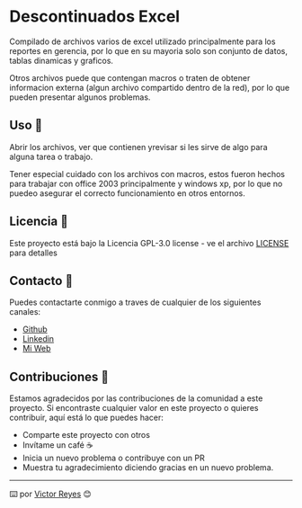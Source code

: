# Descontinuados Excel
Compilado de archivos varios de excel utilizado principalmente para los reportes en gerencia, por lo que en su mayoria solo son conjunto de datos, tablas dinamicas y graficos.

Otros archivos puede que contengan macros o traten de obtener informacion externa (algun archivo compartido dentro de la red), por lo que pueden presentar algunos problemas.

## Uso 🚀
Abrir los archivos, ver que contienen yrevisar si les sirve de algo para alguna tarea o trabajo.

Tener especial cuidado con los archivos con macros, estos fueron hechos para trabajar con office 2003 principalmente y windows xp, por lo que no puedeo asegurar el correcto funcionamiento en otros entornos.

## Licencia 📄
Este proyecto está bajo la Licencia GPL-3.0 license - ve el archivo [LICENSE](LICENSE) para detalles

## Contacto 📖
Puedes contactarte conmigo a traves de cualquier de los siguientes canales:
- [Github](https://github.com/tenshi98)
- [Linkedin](https://www.linkedin.com/in/victor-reyes-galvez/)
- [Mi Web](https://web.digitalcreations.cl/)

## Contribuciones 🎁
Estamos agradecidos por las contribuciones de la comunidad a este proyecto. Si encontraste cualquier valor en este proyecto o quieres contribuir, aquí está lo que puedes hacer:

- Comparte este proyecto con otros
- Invítame un café ☕
- Inicia un nuevo problema o contribuye con un PR
- Muestra tu agradecimiento diciendo gracias en un nuevo problema.

---

⌨️ por [Victor Reyes](https://github.com/tenshi98) 😊
